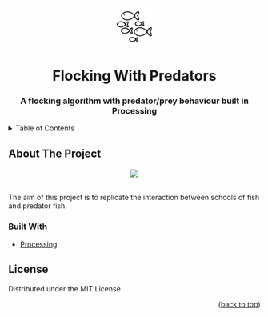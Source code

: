 <div id="top"></div>

<!-- PROJECT LOGO -->
<br />
<div align="center">
  <img src="img/FlockIcon.png" alt="Logo" width="80" height="80">
  <h1 align="center">Flocking With Predators</h1>

  <h3 align="center">
    A flocking algorithm with predator/prey behaviour built in Processing
    <br />
  </h3>
</div>



<!-- TABLE OF CONTENTS -->
<details>
  <summary>Table of Contents</summary>
  <ol>
    <li>
      <a href="#about-the-project">About The Project</a>
      <ul>
        <li><a href="#built-with">Built With</a></li>
      </ul>
    </li>
    <li><a href="#license">License</a></li>
  </ol>
</details>



<!-- ABOUT THE PROJECT -->
## About The Project

<div align="center">
  <img src = "img/Boids.gif" align="center">
</div>

<br/>

The aim of this project is to replicate the interaction between schools of fish and predator fish.



### Built With

* [Processing](https://processing.org/)



<!-- LICENSE -->
## License

Distributed under the MIT License.


<p align="right">(<a href="#top">back to top</a>)</p>
